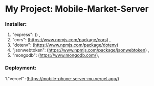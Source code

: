# My Project: Mobile-Market-Server
### Installer: 
1.  "express": () ,
2.  "cors": (https://www.npmjs.com/package/cors) ,
3.  "dotenv": (https://www.npmjs.com/package/dotenv)
4.  "jsonwebtoken": (https://www.npmjs.com/package/jsonwebtoken) ,   
5. "mongodb": (https://www.mongodb.com/),

### Deployment: 
1."vercel" :(https://mobile-phone-server-mu.vercel.app/)


